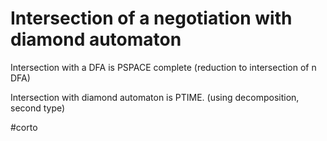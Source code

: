 # Intersection of a negotiation with diamond automaton

Intersection with a DFA is PSPACE complete (reduction to intersection of n DFA)

Intersection with diamond automaton is PTIME. (using decomposition, second type)

#corto
